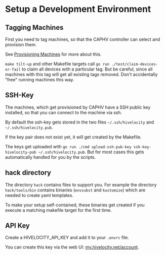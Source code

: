 # Setup a Development Environment

## Tagging Machines

First you need to tag machines, so that the CAPHV controller can select and provision them.

See [Provisioning Machines](../topics/provisioning-machines.md) for more about this.

`make tilt-up` and other Makefile targets call `go run ./test/claim-devices-or-fail` to claim all devices
with a particular tag. But be careful, since all machines with this tag will get all existing tags removed. 
Don't accidentally "free" running machines this way.

## SSH-Key

The machines, which get provisioned by CAPHV have a SSH public key installed, so that you can connect
to the machine via ssh.

By default the ssh-key gets stored in the two files `~/.ssh/hivelocity` and `~/.ssh/hivelocity.pub`.

If the key pair does not exist yet, it will get created by the Makefile.

The keys get uploaded with `go run ./cmd upload-ssh-pub-key ssh-key-hivelocity-pub ~/.ssh/hivelocity.pub`. But for most cases this gets automatically handled for you by the scripts.



## hack directory

The directory `hack` contains files to support you. For example the directory `hack/tools/bin` contains
binaries (`envsubst` and `kustomize`) which are needed to create yaml templates.

To make your setup self-contained, these binaries get created if you execute a matching makefile target for the first time.

## API Key

Create a HIVELOCITY_API_KEY and add it to your `.envrc` file.

You can create this key via the web UI: [my.hivelocity.net/account](https://my.hivelocity.net/account).

